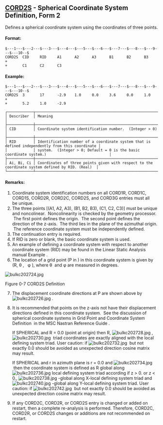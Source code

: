 ## [CORD2S](https://help.hexagonmi.com/bundle/MSC_Nastran_2022.4/page/Nastran_Combined_Book/qrg/bulkc2/TOC.CORD2S.xhtml) - Spherical Coordinate System Definition, Form 2

Defines a spherical coordinate system using the coordinates of three points.

#### Format:

```nastran
$---1---$---2---$---3---$---4---$---5---$---6---$---7---$---8---$---9---$---10--$
CORD2S  CID     RID     A1      A2      A3      B1      B2      B3      +       
+       C1      C2      C3                                                      
```

#### Example:

```nastran
$---1---$---2---$---3---$---4---$---5---$---6---$---7---$---8---$---9---$---10--$
CORD2S  3       17      -2.9    1.0     0.0     3.6     0.0     1.0     +      
+       5.2     1.0     -2.9                                                    
```

```text
┌────────────┬─────────────────────────────────────────────────────────────────────────────────────────────────┐
│ Describer  │ Meaning                                                                                         │
├────────────┼─────────────────────────────────────────────────────────────────────────────────────────────────┤
│ CID        │ Coordinate system identification number.  (Integer > 0)                                         │
├────────────┼─────────────────────────────────────────────────────────────────────────────────────────────────┤
│ RID        │ Identification number of a coordinate system that is defined independently from this coordinate │
│            │ system.  (Integer > 0; Default = 0 is the basic coordinate system.)                             │
├────────────┼─────────────────────────────────────────────────────────────────────────────────────────────────┤
│ Ai, Bi, Ci │ Coordinates of three points given with respect to the coordinate system defined by RID. (Real)  │
└────────────┴─────────────────────────────────────────────────────────────────────────────────────────────────┘
```

#### Remarks:

1. Coordinate system identification numbers on all CORD1R, CORD1C, CORD1S, CORD2R, CORD2C, CORD2S, and CORD3G entries must all   be unique.
2. The three points [(A1, A2, A3), (B1, B2, B3), (C1, C2, C3)] must be unique and noncolinear.  Noncolinearity is checked by the geometry processor.  The first point defines the origin.  The second point defines the direction of the z-axis.  The third lies in the plane of the azimuthal origin.  The reference coordinate system must be independently defined.
3. The continuation entry is required.
4. If RID is zero or blank, the basic coordinate system is used.
5. An example of defining a coordinate system with respect to another coordinate system (RID) may be found in the Linear Static Analysis manual  Example .
6. The location of a grid point (P in  ) in this coordinate system is given by (R,  θ ,   φ ), where  θ  and  φ  are measured in degrees.

![bulkc202724.jpg](https://help-be.hexagonmi.com/bundle/MSC_Nastran_2022.4/page/Nastran_Combined_Book/qrg/bulkc2/../../../assets/bulkc202724.jpg?_LANG=enus)

Figure 0-7 CORD2S Definition

7. The displacement coordinate directions at P are shown above by  ![bulkc202726.jpg](https://help-be.hexagonmi.com/bundle/MSC_Nastran_2022.4/page/Nastran_Combined_Book/qrg/bulkc2/../../../assets/bulkc202726.jpg?_LANG=enus) .
8. It is recommended that points on the z-axis not have their displacement directions defined in this coordinate system.  See the discussion of spherical coordinate systems in  Grid Point and Coordinate System Definition  in the  MSC Nastran Reference Guide .

     If SPHERICAL and R = 0.0 (point at origin) then R,  ![bulkc202728.jpg](https://help-be.hexagonmi.com/bundle/MSC_Nastran_2022.4/page/Nastran_Combined_Book/qrg/bulkc2/../../../assets/bulkc202728.jpg?_LANG=enus) ,  ![bulkc202730.jpg](https://help-be.hexagonmi.com/bundle/MSC_Nastran_2022.4/page/Nastran_Combined_Book/qrg/bulkc2/../../../assets/bulkc202730.jpg?_LANG=enus)  triad coordinates are exactly aligned with the local defining system triad. User caution: if  ![bulkc202732.jpg](https://help-be.hexagonmi.com/bundle/MSC_Nastran_2022.4/page/Nastran_Combined_Book/qrg/bulkc2/../../../assets/bulkc202732.jpg?_LANG=enus)  but not exactly 0.0 should be avoided as unexpected direction cosine matrix may result.

     If SPHERICAL and r in azimuth plane is r = 0.0 and  ![bulkc202734.jpg](https://help-be.hexagonmi.com/bundle/MSC_Nastran_2022.4/page/Nastran_Combined_Book/qrg/bulkc2/../../../assets/bulkc202734.jpg?_LANG=enus)  then the coordinate system is defined as R global along  ![bulkc202736.jpg](https://help-be.hexagonmi.com/bundle/MSC_Nastran_2022.4/page/Nastran_Combined_Book/qrg/bulkc2/../../../assets/bulkc202736.jpg?_LANG=enus) local defining system triad according if z > 0. or z < 0.,  ![bulkc202738.jpg](https://help-be.hexagonmi.com/bundle/MSC_Nastran_2022.4/page/Nastran_Combined_Book/qrg/bulkc2/../../../assets/bulkc202738.jpg?_LANG=enus) -global along X-local defining system triad and  ![bulkc202740.jpg](https://help-be.hexagonmi.com/bundle/MSC_Nastran_2022.4/page/Nastran_Combined_Book/qrg/bulkc2/../../../assets/bulkc202740.jpg?_LANG=enus) -global along Y-local defining system triad. User caution: if  ![bulkc202742.jpg](https://help-be.hexagonmi.com/bundle/MSC_Nastran_2022.4/page/Nastran_Combined_Book/qrg/bulkc2/../../../assets/bulkc202742.jpg?_LANG=enus)  but not exactly 0.0 should be avoided as unexpected direction cosine matrix may result.

9. If any CORD2C, CORD2R, or CORD2S entry is changed or added on restart, then a complete re-analysis is performed. Therefore, CORD2C, CORD2R, or CORD2S changes or additions are not recommended on restart.
